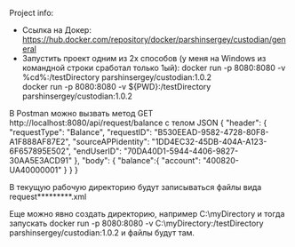 Project info:

* Ссылка на Докер: https://hub.docker.com/repository/docker/parshinsergey/custodian/general
* Запустить проект одним из 2х способов (у меня на Windows из командной строки сработал только 1ый): 
    docker run -p 8080:8080 -v ‪%cd%:/testDirectory parshinsergey/custodian:1.0.2  
    docker run -p 8080:8080 -v ‪${PWD}:/testDirectory parshinsergey/custodian:1.0.2
    
В Postman можно вызвать метод GET http://localhost:8080/api/request/balance
с телом JSON
{
    "header":
        {
        "requestType": "Balance",
        "requestID": "B530EEAD-9582-4728-80F8-A1F888AF87E2",
        "sourceAPPidentity": "1DD4EC32-45DB-404A-A123-6F657895E502",
        "endUserID": "70DA40D1-5944-4406-9827-30AA5E3ACD91"
        },
    "body":
        {
        "balance":{
            "account": "400820-UA40000001"
            }
        }
}

В текущую рабочую директорию будут записываться файлы вида request*********.xml

Еще можно явно создать директорию, например ‪C:\myDirectory и тогда запускать
docker run -p 8080:8080 -v ‪C:\myDirectory:/testDirectory parshinsergey/custodian:1.0.2
и файлы будут там.







